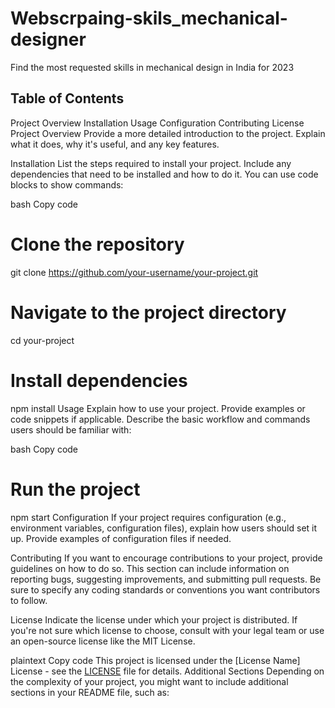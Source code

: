 # Webscrpaing-skils_mechanical-designer
Find the most requested skills in mechanical design in India for 2023

## Table of Contents
Project Overview
Installation
Usage
Configuration
Contributing
License
Project Overview
Provide a more detailed introduction to the project. Explain what it does, why it's useful, and any key features.

Installation
List the steps required to install your project. Include any dependencies that need to be installed and how to do it. You can use code blocks to show commands:

bash
Copy code
# Clone the repository
git clone https://github.com/your-username/your-project.git

# Navigate to the project directory
cd your-project

# Install dependencies
npm install
Usage
Explain how to use your project. Provide examples or code snippets if applicable. Describe the basic workflow and commands users should be familiar with:

bash
Copy code
# Run the project
npm start
Configuration
If your project requires configuration (e.g., environment variables, configuration files), explain how users should set it up. Provide examples of configuration files if needed.

Contributing
If you want to encourage contributions to your project, provide guidelines on how to do so. This section can include information on reporting bugs, suggesting improvements, and submitting pull requests. Be sure to specify any coding standards or conventions you want contributors to follow.

License
Indicate the license under which your project is distributed. If you're not sure which license to choose, consult with your legal team or use an open-source license like the MIT License.

plaintext
Copy code
This project is licensed under the [License Name] License - see the [LICENSE](LICENSE) file for details.
Additional Sections
Depending on the complexity of your project, you might want to include additional sections in your README file, such as:
